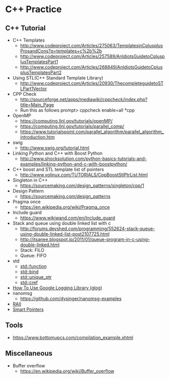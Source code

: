 # C++ Practice

## C++ Tutorial
* C++ Templates 
    * http://www.codeproject.com/Articles/275063/TemplatesinCplusplusProsandCons?q=templates+c%2b%2b 
    * http://www.codeproject.com/Articles/257589/AnIdiotsGuidetoCplusplusTemplatesPart1 
    * http://www.codeproject.com/Articles/268849/AnIdiotsGuidetoCplusplusTemplatesPart2 
* Using STL(C++ Standard Template Library) 
    * http://www.codeproject.com/Articles/20930/ThecompleteguidetoSTLPart1Vector
* CPP Check 
    * http://sourceforge.net/apps/mediawiki/cppcheck/index.php?title=Main_Page 
    * Run this as follows prompt> cppcheck enable=all *cpp 
* OpenMP
    * https://computing.llnl.gov/tutorials/openMP/
    * https://computing.llnl.gov/tutorials/parallel_comp/
    * https://www.tutorialspoint.com/parallel_algorithm/parallel_algorithm_introduction.htm
* swig 
    * http://www.swig.org/tutorial.html
* Linking Python and C++ with Boost Python
    * http://www.shocksolution.com/python-basics-tutorials-and-examples/linking-python-and-c-with-boostpython/
* C++ boost and STL template list of pointers 
    * http://www.yolinux.com/TUTORIALS/CppBoostStlPtrList.html
* Singleton in C++
    * https://sourcemaking.com/design_patterns/singleton/cpp/1
* Design Pattern
    * https://sourcemaking.com/design_patterns
* Pragma once
    * https://en.wikipedia.org/wiki/Pragma_once
* Include guard
    * https://www.wikiwand.com/en/Include_guard
* Stack and queue using double linked list with c
    * http://forums.devshed.com/programming/552624-stack-queue-using-double-linked-list-post2107725.html
    * http://itsanee.blogspot.jp/2011/01/queue-program-in-c-using-double-linked.html
    * Stack: FILO
    * Queue: FIFO
* std
    * [std::function](https://en.cppreference.com/w/cpp/utility/functional/function)
    * [std::bind](https://en.cppreference.com/w/cpp/utility/functional/bind)
    * [std::unique_ptr](https://en.cppreference.com/w/cpp/memory/unique_ptr)
    * [std::cref](https://en.cppreference.com/w/cpp/utility/functional/ref)
* [How To Use Google Logging Library (glog)](https://hpc.nih.gov/development/glog.html)
* nanomsg
    * https://github.com/dysinger/nanomsg-examples
* [RAII](https://en.cppreference.com/w/cpp/language/raii) 
* [Smart Pointers](https://www.geeksforgeeks.org/smart-pointers-cpp/)

## Tools
* https://www.bottomupcs.com/compilation_example.xhtml

## Miscellaneous
* Buffer overflow
    * https://en.wikipedia.org/wiki/Buffer_overflow

